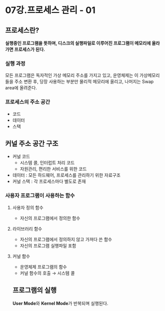 # 07강.프로세스 관리 - 01

## 프로세스란?

**실행중인 프로그램을 뜻하며, 디스크의 실행파일로 이루어진 프로그램이 메모리에 올라가면 프로세스가 된다.** 

### 실행 과정

모든 프로그램은 독자적인 가상 메모리 주소를 가지고 있고, 운영체제는 이 가상메모리 들을 주소 변환 후, 당장 사용하는 부분만 물리적 메모리에 올리고, 나머지는 Swap area에 올려준다.

### 프로세스의 주소 공간

- 코드
- 데이터
- 스택

## 커널 주소 공간 구조

- 커널 코드
    - 시스템 콜, 인터럽트 처리 코드
    - 자원관리, 편리한 서비스를 위한 코드
- 데이터 : 모든 하드웨어, 프로세스를 관리하기 위한 자료구조
- 커널 스택 : 각 프로세스마다 별도로 존재

### 사용자 프로그램이 사용하는 함수

1. 사용자 정의 함수
    - 자신의 프로그램에서 정의한 함수
2. 라이브러리 함수
    - 자신의 프로그램에서 정의하지 않고 가져다 쓴 함수
    - 자신의 프로그램 실행파일 포함
3. 커널 함수
    - 운영체제 프로그램의 함수
    - 커널 함수의 호출 → 시스템 콜
    
    ## 프로그램의 실행
    
    **User Mode**와 **Kernel Mode**가 반복되며 실행된다.